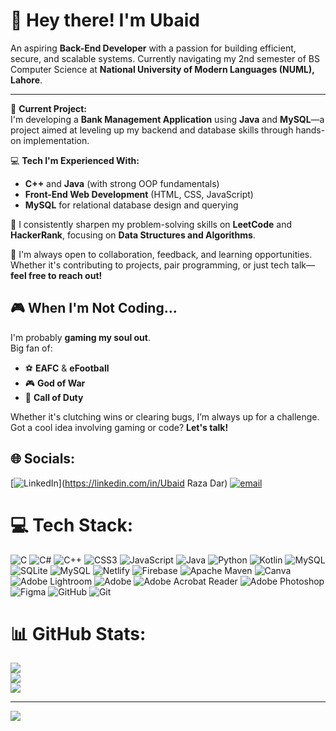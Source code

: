 # 👋 Hey there! I'm Ubaid

An aspiring **Back-End Developer** with a passion for building efficient, secure, and scalable systems. Currently navigating my 2nd semester of BS Computer Science at **National University of Modern Languages (NUML), Lahore**.

---

🔧 **Current Project:**  
I'm developing a **Bank Management Application** using **Java** and **MySQL**—a project aimed at leveling up my backend and database skills through hands-on implementation.

💻 **Tech I'm Experienced With:**
- **C++** and **Java** (with strong OOP fundamentals)
- **Front-End Web Development** (HTML, CSS, JavaScript)
- **MySQL** for relational database design and querying

🧠 I consistently sharpen my problem-solving skills on **LeetCode** and **HackerRank**, focusing on **Data Structures and Algorithms**.

🤝 I'm always open to collaboration, feedback, and learning opportunities. Whether it's contributing to projects, pair programming, or just tech talk—**feel free to reach out!**


## 🎮 When I'm Not Coding...

I'm probably **gaming my soul out**.  
Big fan of:
- ⚽ **EAFC** & **eFootball**
- 🎮 **God of War**
- 🔫 **Call of Duty**

Whether it's clutching wins or clearing bugs, I’m always up for a challenge. Got a cool idea involving gaming or code? **Let's talk!**



## 🌐 Socials:
[![LinkedIn](https://img.shields.io/badge/LinkedIn-%230077B5.svg?logo=linkedin&logoColor=white)](https://linkedin.com/in/Ubaid Raza Dar) [![email](https://img.shields.io/badge/Email-D14836?logo=gmail&logoColor=white)](mailto:ubaiddar1614@gmail.com) 

# 💻 Tech Stack:
![C](https://img.shields.io/badge/c-%2300599C.svg?style=for-the-badge&logo=c&logoColor=white) ![C#](https://img.shields.io/badge/c%23-%23239120.svg?style=for-the-badge&logo=csharp&logoColor=white) ![C++](https://img.shields.io/badge/c++-%2300599C.svg?style=for-the-badge&logo=c%2B%2B&logoColor=white) ![CSS3](https://img.shields.io/badge/css3-%231572B6.svg?style=for-the-badge&logo=css3&logoColor=white) ![JavaScript](https://img.shields.io/badge/javascript-%23323330.svg?style=for-the-badge&logo=javascript&logoColor=%23F7DF1E) ![Java](https://img.shields.io/badge/java-%23ED8B00.svg?style=for-the-badge&logo=openjdk&logoColor=white) ![Python](https://img.shields.io/badge/python-3670A0?style=for-the-badge&logo=python&logoColor=ffdd54) ![Kotlin](https://img.shields.io/badge/kotlin-%237F52FF.svg?style=for-the-badge&logo=kotlin&logoColor=white) ![MySQL](https://img.shields.io/badge/mysql-4479A1.svg?style=for-the-badge&logo=mysql&logoColor=white) ![SQLite](https://img.shields.io/badge/sqlite-%2307405e.svg?style=for-the-badge&logo=sqlite&logoColor=white) ![MySQL](https://img.shields.io/badge/mysql-4479A1.svg?style=for-the-badge&logo=mysql&logoColor=white) ![Netlify](https://img.shields.io/badge/netlify-%23000000.svg?style=for-the-badge&logo=netlify&logoColor=#00C7B7) ![Firebase](https://img.shields.io/badge/firebase-%23039BE5.svg?style=for-the-badge&logo=firebase) ![Apache Maven](https://img.shields.io/badge/Apache%20Maven-C71A36?style=for-the-badge&logo=Apache%20Maven&logoColor=white) ![Canva](https://img.shields.io/badge/Canva-%2300C4CC.svg?style=for-the-badge&logo=Canva&logoColor=white) ![Adobe Lightroom](https://img.shields.io/badge/Adobe%20Lightroom-31A8FF.svg?style=for-the-badge&logo=Adobe%20Lightroom&logoColor=white) ![Adobe](https://img.shields.io/badge/adobe-%23FF0000.svg?style=for-the-badge&logo=adobe&logoColor=white) ![Adobe Acrobat Reader](https://img.shields.io/badge/Adobe%20Acrobat%20Reader-EC1C24.svg?style=for-the-badge&logo=Adobe%20Acrobat%20Reader&logoColor=white) ![Adobe Photoshop](https://img.shields.io/badge/adobe%20photoshop-%2331A8FF.svg?style=for-the-badge&logo=adobe%20photoshop&logoColor=white) ![Figma](https://img.shields.io/badge/figma-%23F24E1E.svg?style=for-the-badge&logo=figma&logoColor=white) ![GitHub](https://img.shields.io/badge/github-%23121011.svg?style=for-the-badge&logo=github&logoColor=white) ![Git](https://img.shields.io/badge/git-%23F05033.svg?style=for-the-badge&logo=git&logoColor=white)
# 📊 GitHub Stats:
![](https://github-readme-stats.vercel.app/api?username=Ubaiddar1614&theme=dark&hide_border=false&include_all_commits=false&count_private=false)<br/>
![](https://nirzak-streak-stats.vercel.app/?user=Ubaiddar1614&theme=dark&hide_border=false)<br/>
![](https://github-readme-stats.vercel.app/api/top-langs/?username=Ubaiddar1614&theme=dark&hide_border=false&include_all_commits=false&count_private=false&layout=compact)

---
[![](https://visitcount.itsvg.in/api?id=Ubaiddar1614&icon=0&color=0)](https://visitcount.itsvg.in)

<!-- Proudly created with GPRM ( https://gprm.itsvg.in ) -->

